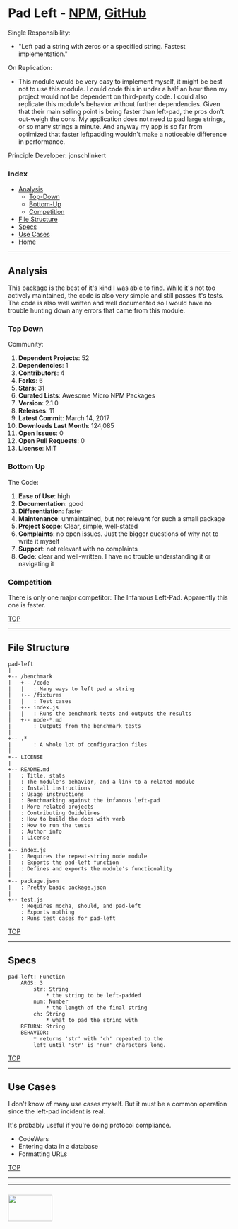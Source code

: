 # Pad Left - [NPM](https://www.npmjs.com/package/pad-left), [GitHub](https://github.com/jonschlinkert/pad-left)  


Single Responsibility:   
* "Left pad a string with zeros or a specified string.  Fastest implementation."  

On Replication:
* This module would be very easy to implement myself, it might be best not to use this module.  I could code this in under a half an hour then my project would not be dependent on third-party code.  I could also replicate this module's behavior without further dependencies.  Given that their main selling point is being faster than left-pad, the pros don't out-weigh the cons.  My application does not need to pad large strings, or so many strings a minute.  And anyway my app is so far from optimized that faster leftpadding wouldn't make a noticeable difference in performance.

Principle Developer: jonschlinkert

### Index
* [Analysis](#analysis)
  * [Top-Down](#top-down)
  * [Bottom-Up](#bottom-up)
  * [Competition](#competition)
* [File Structure](#file-structure)  
* [Specs](#specs)  
* [Use Cases](#use-cases)
* [Home](./README.md)

---

## Analysis

This package is the best of it's kind I was able to find.  While it's not too actively maintained, the code is also very simple and still passes it's tests.  The code is also well written and well documented so I would have no trouble hunting down any errors that came from this module.

### Top Down

Community:
1. __Dependent Projects__: 52
2. __Dependencies__: 1
3. __Contributors__: 4
4. __Forks__: 6
5. __Stars__: 31
6. __Curated Lists__: Awesome Micro NPM Packages
7. __Version__: 2.1.0
8. __Releases__: 11
9. __Latest Commit__: March 14, 2017
10. __Downloads Last Month__: 124,085
11. __Open Issues__: 0
12. __Open Pull Requests__: 0
13. __License__: MIT


### Bottom Up

The Code:
1. __Ease of Use__: high
2. __Documentation__: good
2. __Differentiation__: faster 
3. __Maintenance__: unmaintained, but not relevant for such a small package
4. __Project Scope__: Clear, simple, well-stated
5. __Complaints__: no open issues. Just the bigger questions of why not to write it myself
6. __Support__: not relevant with no complaints
7. __Code__: clear and well-written.  I have no trouble understanding it or navigating it

### Competition

There is only one major competitor: The Infamous Left-Pad.  Apparently this one is faster.


[TOP](#index)

---

## File Structure

```
pad-left
|
+-- /benchmark
|	+-- /code
|	|	: Many ways to left pad a string
|	+-- /fixtures
|	|	: Test cases
|	+-- index.js
|	|	: Runs the benchmark tests and outputs the results
|	+-- node-*.md
|		: Outputs from the benchmark tests
|
+-- .*
|		: A whole lot of configuration files
|
+-- LICENSE
|
+-- README.md
|	: Title, stats
|	: The module's behavior, and a link to a related module
|	: Install instructions
|	: Usage instructions
|	: Benchmarking against the infamous left-pad
|	: More related projects
|	: Contributing Guidelines
|	: How to build the docs with verb
|	: How to run the tests
|	: Author info
|	: License
|
+-- index.js
|	: Requires the repeat-string node module
|	: Exports the pad-left function
|	: Defines and exports the module's functionality
|
+-- package.json
|	: Pretty basic package.json
|
+-- test.js
	: Requires mocha, should, and pad-left
	: Exports nothing
	: Runs test cases for pad-left
```

[TOP](#index)

---

## Specs

```
pad-left: Function
	ARGS: 3
		str: String
			* the string to be left-padded
		num: Number
			* the length of the final string
		ch: String
			* what to pad the string with
	RETURN: String
	BEHAVIOR:
		* returns 'str' with 'ch' repeated to the 
		left until 'str' is 'num' characters long.

```

[TOP](#index)

---

## Use Cases

I don't know of many use cases myself. But it must be a common operation since the left-pad incident is real.

It's probably useful if you're doing protocol compliance.

* CodeWars  
* Entering data in a database  
* Formatting URLs  

[TOP](#index)


___
___
### <a href="http://elewa.education/blog" target="_blank"><img src="https://user-images.githubusercontent.com/18554853/36629698-eb7ed6d0-1959-11e8-9a78-7acd2652186e.png" width="100" height="60"/></a>
